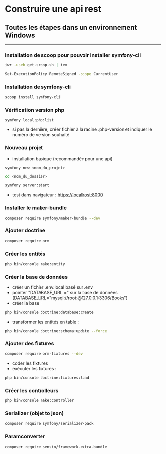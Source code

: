 # Construire une api rest

## Toutes les étapes dans un environnement Windows

---

### Installation de scoop pour pouvoir installer symfony-cli

```bash 
iwr -useb get.scoop.sh | iex
```

```bash 
Set-ExecutionPolicy RemoteSigned -scope CurrentUser
```

### Installation de symfony-cli

```bash 
scoop install symfony-cli
```

### Vérification version php

```bash 
symfony local:php:list
```

* si pas la dernière, créer fichier à la racine .php-version et indiquer le numéro de version souhaité

### Nouveau projet

* installation basique (recommandée pour une api)
```bash 
symfony new <nom_du_projet> 
```

```bash 
cd <nom_du_dossier>
```

```bash 
symfony server:start
```

* test dans navigateur : [https://localhost:8000](https://localhost:8000)

### Installer le maker-bundle

```bash 
composer require symfony/maker-bundle --dev
```

### Ajouter doctrine

```bash 
composer require orm
```

### Créer les entités

```bash 
php bin/console make:entity
```

### Créer la base de données

* créer un fichier .env.local basé sur .env
* pointer "DATABASE_URL =" sur la base de données (DATABASE_URL="mysql://root:@127.0.0.1:3306/Books")
* créer la base : 

```bash 
php bin/console doctrine:database:create
```

* transformer les entités en table : 

```bash 
php bin/console doctrine:schema:update --force
```

### Ajouter des fixtures

```bash 
composer require orm-fixtures --dev
```

* coder les fixtures
* exécuter les fixtures : 

```bash
php bin/console doctrine:fixtures:load
```

### Créer les controlleurs

```bash 
php bin/console make:controller
```

### Serializer (objet to json)

```bash 
composer require symfony/serializer-pack
```

### Paramconverter

```bash 
composer require sensio/framework-extra-bundle
```